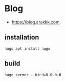 # Blog

* https://blog.arakkk.com

## installation

```
hugo apt install hugo
```

## build

```
hugo server --bind=0.0.0.0
```
